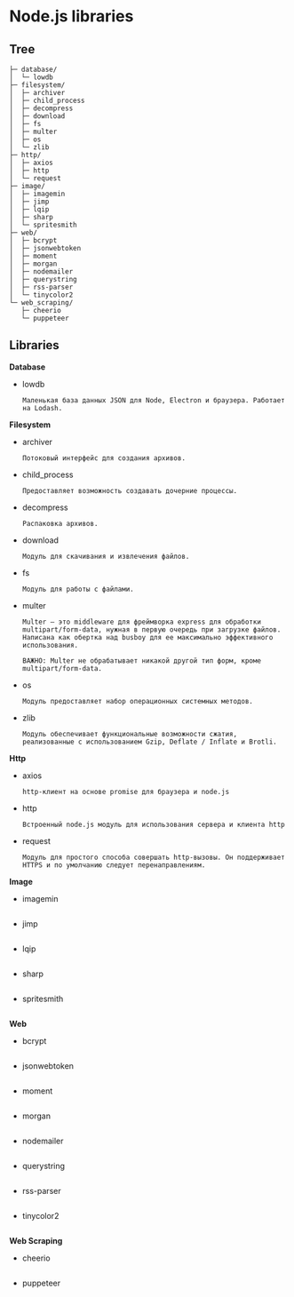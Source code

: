 Node.js libraries
===

Tree
---
    ├─ database/
    │  └─ lowdb
    ├─ filesystem/
    │  ├─ archiver			
    │  ├─ child_process
    │  ├─ decompress
    │  ├─ download
    │  ├─ fs
    │  ├─ multer
    │  ├─ os
    │  └─ zlib
    ├─ http/
    │  ├─ axios
    │  ├─ http
    │  └─ request
    ├─ image/
    │  ├─ imagemin
    │  ├─ jimp
    │  ├─ lqip
    │  ├─ sharp
    │  └─ spritesmith
    ├─ web/
    │  ├─ bcrypt
    │  ├─ jsonwebtoken
    │  ├─ moment
    │  ├─ morgan
    │  ├─ nodemailer
    │  ├─ querystring
    │  ├─ rss-parser
    │  └─ tinycolor2
    └─ web_scraping/
       ├─ cheerio
       └─ puppeteer

Libraries 
---
**Database**
- lowdb
  ```
  Маленькая база данных JSON для Node, Electron и браузера. Работает на Lodash.
  ```

**Filesystem**
- archiver
  ```
  Потоковый интерфейс для создания архивов.
  ``` 
- child_process
  ```
  Предоставляет возможность создавать дочерние процессы.
  ```
- decompress
  ```
  Распаковка архивов.
  ```
- download
  ```
  Модуль для скачивания и извлечения файлов.
  ```
- fs
  ```
  Модуль для работы с файлами.
  ```
- multer
  ```
  Multer — это middleware для фреймворка express для обработки multipart/form-data, нужная в первую очередь при загрузке файлов. Написана как обертка над busboy для ее максимально эффективного использования.

  ВАЖНО: Multer не обрабатывает никакой другой тип форм, кроме multipart/form-data.
  ```
- os
  ```
  Модуль предоставляет набор операционных системных методов.
  ```
- zlib
  ```
  Модуль обеспечивает функциональные возможности сжатия, реализованные с использованием Gzip, Deflate / Inflate и Brotli.
  ```

**Http**
- axios
  ```
  http-клиент на основе promise для браузера и node.js
  ```
- http
  ```
  Встроенный node.js модуль для использования сервера и клиента http
  ```
- request
  ```
  Модуль для простого способа совершать http-вызовы. Он поддерживает HTTPS и по умолчанию следует перенаправлениям.
  ```

**Image**
- imagemin
  ```
  ```
- jimp
  ```
  ```
- lqip
  ```
  ```
- sharp
  ```
  ```
- spritesmith
  ```
  ```

**Web**
- bcrypt
  ```
  ```
- jsonwebtoken
  ```
  ```
- moment
  ```
  ```
- morgan
  ```
  ```
- nodemailer
  ```
  ```
- querystring
  ```
  ```
- rss-parser
  ```
  ```
- tinycolor2
  ```
  ```

**Web Scraping**
- cheerio
  ```
  ```
- puppeteer
  ```
  ```

